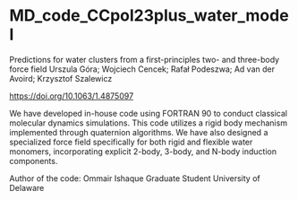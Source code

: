 # MD_code_CCpol23plus_water_model

 Predictions for water clusters from a first-principles two- and three-body force field
Urszula Góra;
Wojciech Cencek;
Rafał Podeszwa;
Ad van der Avoird;
Krzysztof Szalewicz


https://doi.org/10.1063/1.4875097

We have developed in-house code using FORTRAN 90 to conduct classical molecular dynamics
simulations. This code utilizes a rigid body mechanism implemented through quaternion algorithms.
We have also designed a specialized force field specifically for both rigid and flexible water
monomers, incorporating explicit 2-body, 3-body, and N-body induction components.

Author of the code:
Ommair Ishaque
Graduate Student 
University of Delaware
